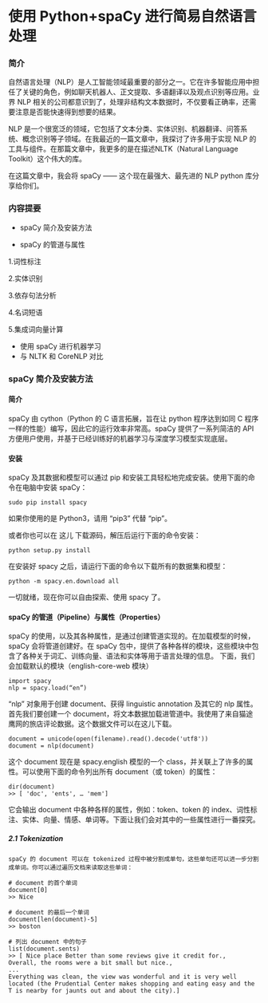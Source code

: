 # 使用 Python+spaCy 进行简易自然语言处理


### 简介

自然语言处理（NLP）是人工智能领域最重要的部分之一。它在许多智能应用中担任了关键的角色，例如聊天机器人、正文提取、多语翻译以及观点识别等应用。业界 NLP 相关的公司都意识到了，处理非结构文本数据时，不仅要看正确率，还需要注意是否能快速得到想要的结果。

NLP 是一个很宽泛的领域，它包括了文本分类、实体识别、机器翻译、问答系统、概念识别等子领域。在我最近的一篇文章中，我探讨了许多用于实现 NLP 的工具与组件。在那篇文章中，我更多的是在描述NLTK（Natural Language Toolkit）这个伟大的库。

在这篇文章中，我会将 spaCy —— 这个现在最强大、最先进的 NLP python 库分享给你们。


### 内容提要

- spaCy 简介及安装方法

- spaCy 的管道与属性
 
1.词性标注

2.实体识别

3.依存句法分析

4.名词短语

5.集成词向量计算



- 使用 spaCy 进行机器学习
- 与 NLTK 和 CoreNLP 对比

### spaCy 简介及安装方法

#### 简介
spaCy 由 cython（Python 的 C 语言拓展，旨在让 python 程序达到如同 C 程序一样的性能）编写，因此它的运行效率非常高。spaCy 提供了一系列简洁的 API 方便用户使用，并基于已经训练好的机器学习与深度学习模型实现底层。

#### 安装

spaCy 及其数据和模型可以通过 pip 和安装工具轻松地完成安装。使用下面的命令在电脑中安装 spaCy：

    sudo pip install spacy

如果你使用的是 Python3，请用 “pip3” 代替 “pip”。

或者你也可以在 这儿 下载源码，解压后运行下面的命令安装：

    python setup.py install

在安装好 spacy 之后，请运行下面的命令以下载所有的数据集和模型：

    python -m spacy.en.download all

一切就绪，现在你可以自由探索、使用 spacy 了。


#### spaCy 的管道（Pipeline）与属性（Properties）

spaCy 的使用，以及其各种属性，是通过创建管道实现的。在加载模型的时候，spaCy 会将管道创建好。在 spaCy 包中，提供了各种各样的模块，这些模块中包含了各种关于词汇、训练向量、语法和实体等用于语言处理的信息。
下面，我们会加载默认的模块（english-core-web 模块）

    import spacy
    nlp = spacy.load(“en”)


“nlp” 对象用于创建 document、获得 linguistic annotation 及其它的 nlp 属性。首先我们要创建一个 document，将文本数据加载进管道中。我使用了来自猫途鹰网的旅店评论数据。这个数据文件可以在这儿下载。

    document = unicode(open(filename).read().decode('utf8'))
    document = nlp(document)

这个 document 现在是 spacy.english 模型的一个 class，并关联上了许多的属性。可以使用下面的命令列出所有 document（或 token）的属性：


    dir(document)
    >> [ 'doc', 'ents', … 'mem']


它会输出 document 中各种各样的属性，例如：token、token 的 index、词性标注、实体、向量、情感、单词等。下面让我们会对其中的一些属性进行一番探究。

##### 2.1 Tokenization

    spaCy 的 document 可以在 tokenized 过程中被分割成单句，这些单句还可以进一步分割成单词。你可以通过遍历文档来读取这些单词：

    # document 的首个单词
    document[0]
    >> Nice

    # document 的最后一个单词  
    document[len(document)-5]
    >> boston

    # 列出 document 中的句子
    list(document.sents)
    >> [ Nice place Better than some reviews give it credit for.,
    Overall, the rooms were a bit small but nice.,
    ...
    Everything was clean, the view was wonderful and it is very well located (the Prudential Center makes shopping and eating easy and the T is nearby for jaunts out and about the city).]


